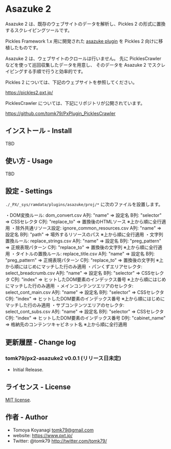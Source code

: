 # Asazuke 2

Asazuke 2 は、既存のウェブサイトのデータを解析し、Pickles 2 の形式に置換するスクレイピングツールです。

Pickles Framework 1.x 用に開発された [asazuke plugin](https://github.com/tomk79/PxPlugin_asazuke) を Pickles 2 向けに移植したものです。

Asazuke 2 は、ウェブサイトのクロールは行いません。
先に PicklesCrawler などを使って巡回収集したデータを用意し、
そのデータを Asazuke 2 でスクレイピングする手順で行うと効率的です。

Pickles 2 については、下記のウェブサイトを参照してください。

https://pickles2.pxt.jp/

PicklesCrawler については、下記にリポジトリが公開されています。

https://github.com/tomk79/PxPlugin_PicklesCrawler


## インストール - Install

TBD

## 使い方 - Usage

TBD

## 設定 - Settings

`./_PX/_sys/ramdata/plugins/asazuke/proj/*` に次のファイルを設置します。

・DOM変換ルール:
    dom_convert.csv
    A列: "name" => 設定名
    B列: "selector" => CSSセレクタ
    C列: "replace_to" => 置換後のHTMLソース
    ※上から順に全行適用
・除外共通リソース設定:
    ignore_common_resources.csv
    A列: "name" => 設定名
    B列: "path" => 場外するリソースのパス
    ※上から順に全行適用
・文字列置換ルール:
    replace_strings.csv
    A列: "name" => 設定名
    B列: "preg_pattern" => 正規表現パターン
    C列: "replace_to" => 置換後の文字列
    ※上から順に全行適用
・タイトルの置換ルール:
    replace_title.csv
    A列: "name" => 設定名
    B列: "preg_pattern" => 正規表現パターン
    C列: "replace_to" => 置換後の文字列
    ※上から順にはじめにマッチした行のみ適用
・パンくずエリアセレクタ:
    select_breadcrumb.csv
    A列: "name" => 設定名
    B列: "selector" => CSSセレクタ
    C列: "index" => ヒットしたDOM要素のインデックス番号
    ※上から順にはじめにマッチした行のみ適用
・メインコンテンツエリアのセレクタ:
    select_cont_main.csv
    A列: "name" => 設定名
    B列: "selector" => CSSセレクタ
    C列: "index" => ヒットしたDOM要素のインデックス番号
    ※上から順にはじめにマッチした行のみ適用
・サブコンテンツエリアのセレクタ:
    select_cont_subs.csv
    A列: "name" => 設定名
    B列: "selector" => CSSセレクタ
    C列: "index" => ヒットしたDOM要素のインデックス番号
    D列: "cabinet_name" => 格納先のコンテンツキャビネット名
    ※上から順に全行適用


## 更新履歴 - Change log

### tomk79/px2-asazuke2 v0.0.1 (リリース日未定)

- Initial Release.


## ライセンス - License

[MIT license](http://opensource.org/licenses/MIT).


## 作者 - Author

- Tomoya Koyanagi <tomk79@gmail.com>
- website: <https://www.pxt.jp/>
- Twitter: @tomk79 <http://twitter.com/tomk79/>
